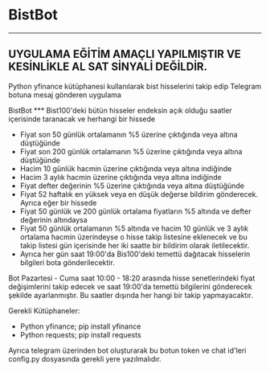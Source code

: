 # BistBot
--------------------------
UYGULAMA EĞİTİM AMAÇLI YAPILMIŞTIR VE KESİNLİKLE AL SAT SİNYALİ DEĞİLDİR.
--------------------------
Python yfinance kütüphanesi kullanılarak bist hisselerini takip edip Telegram botuna mesaj gönderen uygulama

BistBot ***
Bist100'deki bütün hisseler endeksin açık olduğu saatler içerisinde taranacak ve herhangi bir hissede
- Fiyat son 50 günlük ortalamanın %5 üzerine çıktığında veya altına düştüğünde
- Fiyat son 200 günlük ortalamanın %5 üzerine çıktığında veya altına düştüğünde
- Hacim 10 günlük hacmin üzerine çıktığında veya altına indiğinde
- Hacim 3 aylık hacmin üzerine çıktığında veya altına indiğinde
- Fiyat defter değerinin %5 üzerine çıktığında veya altına düştüğünde
- Fiyat 52 haftalık en yüksek veya en düşük değerse
bildirim gönderecek. Ayrıca eğer bir hissede 
- Fiyat 50 günlük ve 200 günlük ortalama fiyatların %5 altında ve defter değerinin altındaysa
- Fiyat 50 günlük ortalamanın %5 altında ve hacim 10 günlük ve 3 aylık ortalama hacmin üzerindeyse
o hisse takip listesine eklenecek ve bu takip listesi gün içerisinde her iki saatte bir bildirim olarak iletilecektir.
- Ayrıca her gün saat 19:00'da Bis100'deki temettü dağıtacak hisselerin bilgileri bota gönderilecektir.

Bot Pazartesi - Cuma saat 10:00 - 18:20 arasında hisse senetlerindeki fiyat değişimlerini takip edecek ve saat 19:00'da temettü bilgilerini gönderecek şekilde ayarlanmıştır.
Bu saatler dışında her hangi bir takip yapmayacaktır.

Gerekli Kütüphaneler:
- Python yfinance; pip install yfinance
- Python requests; pip install requests

Ayrıca telegram üzerinden bot oluşturarak bu botun token ve chat id'leri config.py dosyasında gerekli yere yazılmalıdır.
